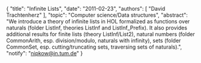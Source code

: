 {
    "title": "Infinite Lists",
    "date": "2011-02-23",
    "authors": [
        "David Trachtenherz"
    ],
    "topic": "Computer science/Data structures",
    "abstract": "We introduce a theory of infinite lists in HOL formalized as functions over naturals (folder ListInf, theories ListInf and ListInf_Prefix). It also provides additional results for finite lists (theory ListInf/List2), natural numbers (folder CommonArith, esp. division/modulo, naturals with infinity), sets (folder CommonSet, esp. cutting/truncating sets, traversing sets of naturals).",
    "notify": "nipkow@in.tum.de"
}